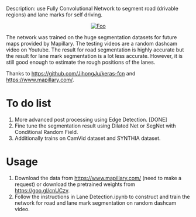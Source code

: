 
Description: use Fully Convolutional Network to segment road (drivable regions) and lane marks for self driving.

<a href="https://youtu.be/xwhcjtnm1JQ" rel="some text"><p align="center">![Foo](https://j.gifs.com/O7mK6E.gif)</p></a>

The network was trained on the huge segmentation datasets for future maps provided by Mapillary. The testing videos are a random dashcam video on Youtube. The result for road segmentation is highly accurate but the result for lane mark segmentation is a lot less accurate. However, it is still good enough to estimate the rough positions of the lanes.

Thanks to https://github.com/JihongJu/keras-fcn and https://www.mapillary.com/.

# To do list

1. More advanced post processing using Edge Detection. [DONE]
2. Fine tune the segmentation result using Dilated Net or SegNet with Conditional Random Field.
3. Additionally trains on CamVid dataset and SYNTHIA dataset.

# Usage

1. Download the data from https://www.mapillary.com/ (need to make a request) or download the pretrained weights from https://goo.gl/cnUCzv.
2. Follow the instructions in Lane Detection.ipynb to construct and train the network for road and lane mark segmentation on random dashcam video.
